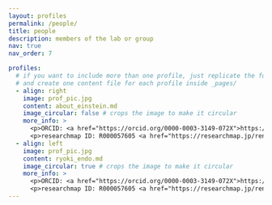 ```yaml
---
layout: profiles
permalink: /people/
title: people
description: members of the lab or group
nav: true
nav_order: 7

profiles:
  # if you want to include more than one profile, just replicate the following block
  # and create one content file for each profile inside _pages/
  - align: right
    image: prof_pic.jpg
    content: about_einstein.md
    image_circular: false # crops the image to make it circular
    more_info: >
      <p>ORCID: <a href="https://orcid.org/0000-0003-3149-072X">https://orcid.org/0000-0003-3149-072X</a></p>
      <p>researchmap ID: R000057605 <a href="https://researchmap.jp/rendo">https://researchmap.jp/rendo</a></p>
  - align: left
    image: prof_pic.jpg
    content: ryoki_endo.md
    image_circular: true # crops the image to make it circular
    more_info: >
      <p>ORCID: <a href="https://orcid.org/0000-0003-3149-072X">https://orcid.org/0000-0003-3149-072X</a></p>
      <p>researchmap ID: R000057605 <a href="https://researchmap.jp/rendo">https://researchmap.jp/rendo</a></p>
---
```

